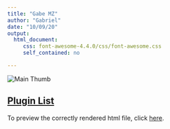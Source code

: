 ```yaml
---
title: "Gabe MZ"
author: "Gabriel"
date: "10/09/20"
output: 
  html_document:
     css: font-awesome-4.4.0/css/font-awesome.css
     self_contained: no

---
```

![Main Thumb](GabeMZ/images/MainThumb.PNG)
## [Plugin List](Plugins)

<i class="fa fa-renren fa-5x"></i>

To preview the correctly rendered html file, click 
<a href="http://htmlpreview.github.io/?https://github.com/FlorianWanders/FAonGitHub/blob/master/MWE.html" title="preview on htmlpreview.github.io" target="_blank">here</a>. 